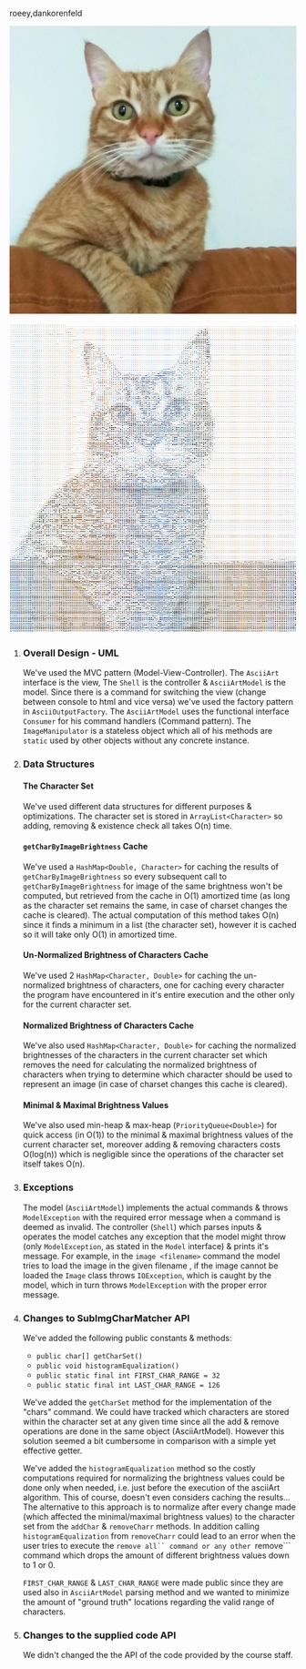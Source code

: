 roeey,dankorenfeld

![](/cat.jpeg)


![](/catArt.png)

1.
    ### Overall Design - UML
    We've used the MVC pattern (Model-View-Controller).
    The ```AsciiArt``` interface is the view, The ```Shell``` is the controller & ```AsciiArtModel``` is the
    model.
    Since there is a command for switching the view (change between console to html and vice versa) we've used
    the factory pattern in ```AsciiOutputFactory```.
    The ```AsciiArtModel``` uses the functional interface ```Consumer``` for his command handlers
    (Command pattern).
    The ```ImageManipulator``` is a stateless object which all of his methods are ```static``` used by other
    objects without any concrete instance.

2.
    ### Data Structures

    #### The Character Set
    We've used different data structures for different purposes & optimizations.
    The character set is stored in ```ArrayList<Character>``` so adding, removing & existence check all
    takes O(n) time.

    #### ```getCharByImageBrightness``` Cache
    We've used a ```HashMap<Double, Character>``` for caching the results of ```getCharByImageBrightness```
    so every
    subsequent call to ```getCharByImageBrightness``` for image of the same brightness won't be computed, but
    retrieved
    from the cache in O(1) amortized time (as long as the character set remains the same, in case of charset
    changes
    the cache is cleared).
    The actual computation of this method takes O(n) since it finds a minimum in a list (the character set),
    however
    it is cached so it will take only O(1) in amortized time.

    #### Un-Normalized Brightness of Characters Cache
    We've used 2 ```HashMap<Character, Double>``` for caching the un-normalized brightness of characters,
    one for
    caching every character the program have encountered in it's entire execution and the other only for the
    current
    character set.

    #### Normalized Brightness of Characters Cache
    We've also used ```HashMap<Character, Double>``` for caching the normalized brightnesses of the characters
    in
    the current character set which removes the need for calculating the normalized brightness of characters
    when
    trying to determine which character should be used to represent an image (in case of charset changes
    this cache is cleared).

    #### Minimal & Maximal Brightness Values
    We've also used min-heap & max-heap (```PriorityQueue<Double>```) for quick access (in O(1)) to the
    minimal & maximal brightness values of the current character set, moreover adding & removing characters
    costs
    O(log(n)) which is negligible since the operations of the character set itself takes O(n).

3.
    ### Exceptions
    The model (```AsciiArtModel```) implements the actual commands & throws ```ModelException``` with
    the required error message when a command is deemed as invalid.
    The controller (```Shell```) which parses inputs & operates the model catches any exception that the model
    might throw (only ```ModelException```, as stated in the ```Model``` interface) & prints it's message.
    For example, in the ```image <filename>``` command the model tries to load the image in the given filename
    , if the
    image cannot be loaded the ```Image``` class throws ```IOException```, which is caught by the model, which
     in turn
    throws ```ModelException``` with the proper error message.

4.
    ### Changes to SubImgCharMatcher API
    We've added the following public constants & methods:
    * ```public char[] getCharSet()```
    * ```public void histogramEqualization()```
    * ```public static final int FIRST_CHAR_RANGE = 32```
    * ```public static final int LAST_CHAR_RANGE = 126```

    We've added the ```getCharSet``` method for the implementation of the "chars" command.
    We could have tracked which characters are stored within the character set at any
    given time since all the add & remove operations are done in the same object (AsciiArtModel).
    However this solution seemed a bit cumbersome in comparison with a simple yet effective getter.

    We've added the ```histogramEqualization``` method so the costly computations required for normalizing
    the brightness values could be done only when needed, i.e. just before the execution of the asciiArt
    algorithm.
    This of course, doesn't even considers caching the results...
    The alternative to this approach is to normalize after every change made
    (which affected the minimal/maximal
    brightness values) to the character set from the ```addChar``` & ```removeCharr``` methods.
    In addition calling ```histogramEqualization``` from ```removeCharr``` could lead to an error when the
    user tries to execute the ```remove all`` command or any other ```remove``` command which drops the amount
    of different brightness values down to 1 or 0.

    ```FIRST_CHAR_RANGE``` & ```LAST_CHAR_RANGE``` were made public since they are used also in
    ```AsciiArtModel```
    parsing method and we wanted to minimize the amount of "ground truth" locations regarding the valid range
    of characters.
5.
    ### Changes to the supplied code API
    We didn't changed the the API of the code provided by the course staff.
